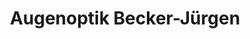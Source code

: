 ---
title: "Augenoptik Becker-Jürgen"
url: /halle-saale/augenoptik-becker-juergen/
shop: Optiker
---